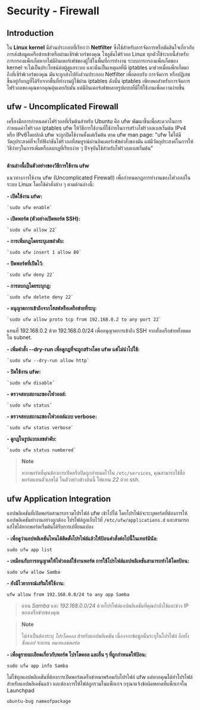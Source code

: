# Security - Firewall
## Introduction

ใน **Linux kernel** มีส่วนประกอบที่เรียกว่า **Netfilter** ซึ่งใช้สำหรับการจัดการหรือตัดสินใจเกี่ยวกับการส่งข้อมูลเครือข่ายเข้าหรือผ่านเซิร์ฟเวอร์ของคุณ โซลูชันไฟร์วอล Linux ทุกตัวใช้ระบบนี้สำหรับการกรองแพ็กเก็ตหากไม่มีอินเตอร์เฟซของผู้ใช้ในพื้นที่การทำงาน ระบบการกรองแพ็กเก็ตของ kernel จะไม่เป็นประโยชน์ต่อผู้ดูแลระบบ และนั่นเป็นเหตุผลที่มี iptables มาช่วยเมื่อแพ็กเก็ตมาถึงที่เซิร์ฟเวอร์ของคุณ มันจะถูกส่งไปยังส่วนประกอบ Netfilter เพื่อตอบรับ การจัดการ หรือปฏิเสธขึ้นอยู่กับกฎที่ได้รับจากพื้นที่ทำงานผู้ใช้ผ่าน iptables ดังนั้น iptables เพียงพอสำหรับการจัดการไฟร์วอลของคุณหากคุณคุ้นเคยกับมัน แต่มีอินเตอร์เฟซหลายรูปแบบที่มีให้ใช้งานเพื่อความง่ายขึ้น

## ufw - Uncomplicated Firewall

เครื่องมือการกำหนดค่าไฟร์วอลที่เริ่มต้นสำหรับ Ubuntu คือ ufw พัฒนาขึ้นเพื่อสะดวกในการกำหนดค่าไฟร์วอล iptables ufw ให้วิธีการใช้งานที่ใช้ง่ายในการสร้างไฟร์วอลเบสเริ่มต้น IPv4 หรือ IPv6โดยปกติ ufw จะถูกปิดใช้งานตั้งแต่เริ่มต้น ตาม ufw man page: "ufw ไม่ได้มีวัตถุประสงค์ที่จะให้ฟังก์ชันไฟร์วอลที่สมบูรณ์ผ่านอินเตอร์เฟซคำสั่งของมัน แต่มีวัตถุประสงค์ในการให้วิธีง่ายๆในการเพิ่มหรือลบกฎที่เรียบง่าย ๆ ปัจจุบันใช้สำหรับไฟร์วอลเบสเริ่มต้น"
##

 **ด้านล่างนี้เป็นตัวอย่างของวิธีการใช้งาน ufw**
 

แนวทางการใช้งาน ufw (Uncomplicated Firewall) เพื่อกำหนดกฎการทำงานของไฟวอลล์ในระบบ Linux โดยใช้คำสั่งต่าง ๆ ตามด้านล่างนี้:

**- เปิดใช้งาน ufw:**

    `sudo ufw enable`
    

 **- เปิดพอร์ต (ตัวอย่างเปิดพอร์ต SSH):**

    `sudo ufw allow 22`

 **- การเพิ่มกฎโดยระบุเลขลำดับ:**

	`sudo ufw insert 1 allow 80` 

 **- ปิดพอร์ตที่เปิดไว้:**

	`sudo ufw deny 22` 

 **- การลบกฎโดยระบุกฎ:**

	`sudo ufw delete deny 22` 

 **- อนุญาตการเข้าถึงจากโฮสต์หรือเครือข่ายที่ระบุ:**

	`sudo ufw allow proto tcp from 192.168.0.2 to any port 22` 

แทนที่ 192.168.0.2 ด้วย 192.168.0.0/24 เพื่ออนุญาตการเข้าถึง SSH จากทั้งเครือข่ายทั้งหมดใน subnet.

**- เพิ่มคำสั่ง --dry-run เพื่อดูกฎที่จะถูกสร้างโดย ufw แต่ไม่นำไปใช้:**

	`sudo ufw --dry-run allow http` 
 **- ปิดใช้งาน ufw:**

	`sudo ufw disable` 

 **- ตรวจสอบสถานะของไฟวอลล์:**

	`sudo ufw status` 

 **- ตรวจสอบสถานะของไฟวอลล์แบบ verbose:**

	`sudo ufw status verbose` 

 **- ดูกฎในรูปแบบเลขลำดับ:**

	`sudo ufw status numbered`

> **Note**
> 
> หากพอร์ตที่คุณต้องการเปิดหรือปิดถูกกำหนดไว้ใน `/etc/services`, คุณสามารถใช้ชื่อพอร์ตแทนตัวเลขได้ ในตัวอย่างข้างต้นนี้ ให้แทน _22_ ด้วย _ssh_.

## 
## ufw Application Integration


แอปพลิเคชันที่เปิดพอร์ตสามารถรวมโปรไฟล์ ufw เข้าไปได้ โดยโปรไฟล์จะระบุพอร์ตที่ต้องการให้แอปพลิเคชันทำงานอย่างถูกต้อง โปรไฟล์ถูกเก็บไว้ที่ `/etc/ufw/applications.d` และสามารถแก้ไขได้หากพอร์ตเริ่มต้นได้รับการเปลี่ยนแปลง

**- เพื่อดูว่าแอปพลิเคชันไหนได้ติดตั้งโปรไฟล์แล้วให้ป้อนคำสั่งต่อไปนี้ในเทอร์มินัล:**

    sudo ufw app list 

**- เหมือนกับการอนุญาตให้ไฟวอลล์ใช้งานพอร์ต การใช้โปรไฟล์แอปพลิเคชันสามารถทำได้โดยป้อน:**

    sudo ufw allow Samba 

**- ยังมีไวยากรณ์เสริมให้ใช้งาน:**

    ufw allow from 192.168.0.0/24 to any app Samba 

> แทน _Samba_ และ _192.168.0.0/24_
> ด้วยโปรไฟล์แอปพลิเคชันที่คุณกำลังใช้และช่วง IP ของเครือข่ายของคุณ

> **Note**
> 
> ไม่จำเป็นต้องระบุ _โปรโตคอล_ สำหรับแอปพลิเคชัน เนื่องจากข้อมูลนั้นระบุในโปรไฟล์ อีกทั้ง _ชื่อแอป_ จะแทน _หมายเลขพอร์ต_

**- เพื่อดูรายละเอียดเกี่ยวกับพอร์ต โปรโตคอล และอื่น ๆ ที่ถูกกำหนดให้ป้อน:**

    sudo ufw app info Samba 

ไม่ใช่ทุกแอปพลิเคชันที่ต้องการเปิดพอร์ตเครือข่ายมาพร้อมกับโปรไฟล์ ufw แต่หากคุณได้ทำโปรไฟล์สำหรับแอปพลิเคชันแล้ว และต้องการให้ไฟล์ถูกรวมในแพ็กเกจ กรุณาแจ้งข้อผิดพลาดที่แพ็กเกจใน Launchpad

    ubuntu-bug nameofpackage







